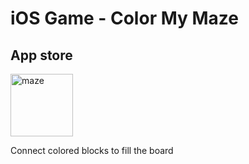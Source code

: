# iOS Game - Color My Maze


## App store



<img src="https://is5-ssl.mzstatic.com/image/thumb/Purple118/v4/5d/c9/f3/5dc9f30b-be5b-0f5e-b54f-a81a070408dd/AppIcon-0-1x_U007emarketing-0-0-GLES2_U002c0-512MB-sRGB-0-0-0-85-220-0-0-0-7.png/690x0w.png" alt="maze" width="100px">


Connect colored blocks to fill the board
